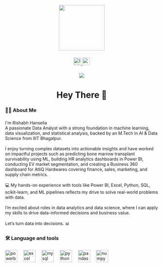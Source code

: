 
<div align="center">
  <img height="150" src="https://media3.giphy.com/media/v1.Y2lkPTc5MGI3NjExOGRjZTBwNTE2Z2Z6YW5mN29uZHIyeHp1Z25pd2hoNW9yY2l0bWo4biZlcD12MV9pbnRlcm5hbF9naWZfYnlfaWQmY3Q9Zw/JWuBH9rCO2uZuHBFpm/giphy.gif"  />
</div>

###

<div align="center">
  <a href="https://www.linkedin.com/in/rishabh-hanselia/" target="_blank">
    <img src="https://img.shields.io/static/v1?message=LinkedIn&logo=linkedin&label=&color=0077B5&logoColor=white&labelColor=&style=for-the-badge" height="25" alt="linkedin logo"  />
  </a>
    <a href="https://codebasics.io/portfolio/Rishabh-Hanselia" target="_blank">
    <img src="https://img.shields.io/badge/PORTFOLIO-red?style=flat-square&link=https%3A%2F%2Fcodebasics.io%2Fportfolio%2FRishabh-Hanselia" height="25" alt="portfolio"  />
  </a>
  
</div>

###

<div align="center">
  <img src="https://visitor-badge.laobi.icu/badge?page_id=rishabh-hanselia.rishabh-hanselia&"  />
</div>

###

<h1 align="center">Hey There 👋</h1>

###

<h3 align="left">👩‍💻  About Me</h3>

###

<p align="left">I'm Rishabh Hanselia<br>A passionate Data Analyst with a strong foundation in machine learning, data visualization, and statistical analysis, backed by an M.Tech in AI & Data Science from IIIT Bhagalpur.<br><br>I enjoy turning complex datasets into actionable insights and have worked on impactful projects such as predicting bone marrow transplant survivability using ML, building HR analytics dashboards in Power BI, conducting EV market segmentation, and creating a Business 360 dashboard for AtliQ Hardwares covering finance, sales, marketing, and supply chain metrics.<br><br>💻 My hands-on experience with tools like Power BI, Excel, Python, SQL, scikit-learn, and ML pipelines reflects my drive to solve real-world problems with data.<br><br>I’m excited about roles in data analytics and data science, where I can apply my skills to drive data-informed decisions and business value.<br><br>Let’s turn data into decisions. 📊</p>

###

<h3 align="left">🛠 Language and tools</h3>

###

<div align="left">
  <img src="https://img.icons8.com/?size=100&id=Ny0t2MYrJ70p&format=png&color=000000" height="40"  alt="powerbi logo"  />
  <img width="12" />
  <img src="https://img.icons8.com/?size=100&id=117561&format=png&color=000000" height="40"  alt="excel logo" />
  <img width="12" />
  <img src="https://cdn.simpleicons.org/mysql/4479A1" height="40" alt="mysql logo"  />
  <img width="12" />
  <img src="https://cdn.jsdelivr.net/gh/devicons/devicon/icons/python/python-original.svg" height="40" alt="python logo"  />
  <img width="12" />
  <img src="https://cdn.jsdelivr.net/gh/devicons/devicon/icons/pandas/pandas-original-wordmark.svg" height="40" alt="pandas logo"  />
  <img width="12" />
  <img src="https://cdn.jsdelivr.net/gh/devicons/devicon/icons/numpy/numpy-original.svg" height="40" alt="numpy logo"  />
</div>

###




<!-- ## Hi there 👋 
<div align="center">
  <img height="150" src="https://media.giphy.com/media/M9gbBd9nbDrOTu1Mqx/giphy.gif"  />
</div>

###

<div align="center">
  <img src="https://img.shields.io/badge/LINKEDIN-blue?style=flat-square&link=https%3A%2F%2Fwww.linkedin.com%2Fin%2Frishabh-hanselia-aa8aba206%2F" height="25" alt="linkedin logo"  />
  <img src="https://img.shields.io/badge/PORTFOLIO-red?style=flat-square&link=https%3A%2F%2Fcodebasics.io%2Fportfolio%2FRishabh-Hanselia" height="25" alt="portfolio"  />
</div>

###



###

<h1 align="center">Hey There 👋</h1>

###

<h3 align="left">👩‍💻  About Me</h3>

###

<p> I'm Rishabh Hanselia
A passionate Data Analyst with a strong foundation in machine learning, data visualization, and statistical analysis, backed by an M.Tech in AI & Data Science from IIIT Bhagalpur.

I enjoy turning complex datasets into actionable insights and have worked on impactful projects such as predicting bone marrow transplant survivability using ML, building HR analytics dashboards in Power BI, conducting EV market segmentation, and creating a Business 360 dashboard for AtliQ Hardwares covering finance, sales, marketing, and supply chain metrics.

💻 My hands-on experience with tools like Power BI, Excel, Python, SQL, scikit-learn, and ML pipelines reflects my drive to solve real-world problems with data.

I’m excited about roles in data analytics and data science, where I can apply my skills to drive data-informed decisions and business value.

Let’s turn data into decisions. 📊 </p>
<!-- <p align="left">I'm ... from ....<br><br>- 🔭 I’m working as ...<br>- 📚 I'm currently learning ...<br>- ⚡ In my free time I ...</p> 

###

<h3 align="left">🛠 Language and tools</h3>

###

<div align="left">
  <img src="https://cdn.jsdelivr.net/gh/devicons/devicon/icons/go/go-original-wordmark.svg" height="40" alt="go logo"  />
  <img width="12" />
  <img src="https://cdn.jsdelivr.net/gh/devicons/devicon/icons/rust/rust-original.svg" height="40" alt="rust logo"  />
  <img width="12" />
  <img src="https://cdn.jsdelivr.net/gh/devicons/devicon/icons/ruby/ruby-plain-wordmark.svg" height="40" alt="ruby logo"  />
  <img width="12" />
  <img src="https://cdn.jsdelivr.net/gh/devicons/devicon/icons/dot-net/dot-net-plain-wordmark.svg" height="40" alt="dot-net logo"  />
  <img width="12" />
  <img src="https://cdn.jsdelivr.net/gh/devicons/devicon/icons/firebase/firebase-plain-wordmark.svg" height="40" alt="firebase logo"  />
  <img width="12" />
  <img src="https://cdn.jsdelivr.net/gh/devicons/devicon/icons/amazonwebservices/amazonwebservices-line-wordmark.svg" height="40" alt="amazonwebservices logo"  />
  <img width="12" />
  <img src="https://cdn.jsdelivr.net/gh/devicons/devicon/icons/circleci/circleci-plain.svg" height="40" alt="circleci logo"  />
  <img width="12" />
  <img src="https://cdn.jsdelivr.net/gh/devicons/devicon/icons/kubernetes/kubernetes-plain.svg" height="40" alt="kubernetes logo"  />
  <img width="12" />
  <img src="https://cdn.jsdelivr.net/gh/devicons/devicon/icons/docker/docker-plain-wordmark.svg" height="40" alt="docker logo"  />
</div>

###

<h3 align="left">🔥   My Stats :</h3>

###

<div align="center">
  <img src="https://streak-stats.demolab.com?user=maurodesouza&locale=en&mode=daily&theme=dark&hide_border=false&border_radius=5&order=3" height="220" alt="streak graph"  />
</div>

###
<!--
**rishabh-hanselia/rishabh-hanselia** is a ✨ _special_ ✨ repository because its `README.md` (this file) appears on your GitHub profile.

Here are some ideas to get you started:

- 🔭 I’m currently working on ...
- 🌱 I’m currently learning ...
- 👯 I’m looking to collaborate on ...
- 🤔 I’m looking for help with ...
- 💬 Ask me about ...
- 📫 How to reach me: ...
- 😄 Pronouns: ...
- ⚡ Fun fact: ...
-->
